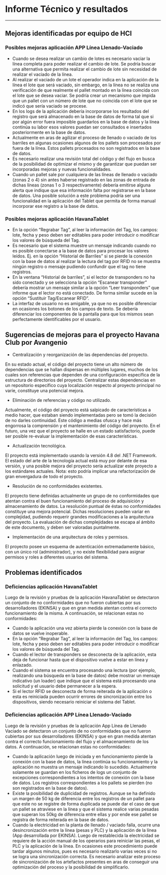 # Informe Técnico y resultados
---

## Mejoras identificadas por equipo de HCI

### Posibles mejoras aplicación APP Línea Llenado-Vaciado

- Cuando se desea realizar un cambio de lotes es necesario vaciar la línea completa para
poder realizar el cambio de lote. Se podría buscar una alternativa que permita realizar
el cambio de lote sin necesidad de realizar el vaciado de la línea.
- Al realizar el vaciado de un lote el operador indica en la aplicación de la línea el lote que
será vaciado, sin embargo, en la línea no se realiza una verificación de que realmente el
pallet montado en la línea coincida con el lote que se desea vaciar. Se podría crear un
mecanismo que impida que un pallet con un número de lote que no coincida con el lote
que se indicó que sería vaciado se procese.
- En los logs de la aplicación debería incorporarse los resultados del registro que será
almacenado en la base de datos de forma tal que si por algún error fuera imposible
guardarlos en la base de datos y la línea continúa su labor esos valores puedan ser
consultados e insertados posteriormente en la base de datos.
- Actualmente en aras de agilizar el proceso de llenado o vaciado de los barriles en algunas
ocasiones algunos de los pallets son procesados por fuera de la línea. Estos pallets
procesados no son registrados en la base de datos.
- Es necesario realizar una revisión total del código y del flujo en busca de la posibilidad
de optimizar el mismo y de garantizar que puedan ser incorporadas mejoras y nuevas
funcionalidades.
- Cuando un pallet sale por cualquiera de las líneas de llenado o vaciado (zonas 2 o 4) sin
antes haberse registrado en las zonas de entrada de dichas líneas (zonas 1 o 3
respectivamente) debería emitirse alguna alerta que indique que esa información falta
por registrarse en la base de datos. Una posible solución a este problema podría ser una
funcionalidad en la aplicación del Tablet que permita de forma manual incorporar ese
registro a la base de datos.


### Posibles mejoras aplicación HavanaTablet

- En la opción “Regrabar Tag”, al leer la información del Tag, los campos: lote, fecha y
peso deben ser editables para poder introducir o modificar los valores de búsqueda del
Tag.
- Es necesario que el sistema muestre un mensaje indicando cuando no es posible
conectarse a la base de datos para procesar los valores leídos. Ej. en la opción “Historial
de Barriles” si se pierde la conexión con la base de datos al realizar la lectura del tag por
RFID no se muestra ningún registro o mensaje pudiendo confundir que el tag no tiene
registros.
- En la ventana “Historial de barriles”, si el lector de transponders no ha sido conectado y
se selecciona la opción “Escanear transponder” debería mostrar un mensaje similar a la
opción “Leer transponders” que informe que el lector no está conectado. De forma
similar sucede en la opción “Sustituir Tag/Escanear RFID”.
- La interfaz de usuario no es amigable, ya que no es posible diferenciar en ocasiones los
botones de los campos de texto. Se debería diferenciar los componentes de la pantalla
para que los mismos sean perfectamente identificables por el usuario.

## Sugerencias de mejoras para el proyecto Havana Club por Avangenio

- Centralización y reorganización de las dependencias del proyecto.

En su estado actual, el código del proyecto tiene un alto número de dependencias que se hallan dispersas en múltiples lugares, muchos de los cuales son referencias que dependen de una configuración específica de la estructura de directorios del proyecto. Centralizar estas dependencias en un repositorio específico cuya localización respecto al proyecto principal no varíe, constituye una potencial mejora.

- Eliminación de referencias y código no utilizado.

Actualmente, el código del proyecto está salpicado de características a medio hacer, que estaban siendo implementadas pero se tomó la decisión de no darles continuidad. Este código a medias ofusca y hace más engorrosa la comprensión y el mantenimiento del código del proyecto. En el futuro, una vez que el proyecto se halle en un estado satisfactorio, puede ser posible re-evaluar la implementación de esas características.

- Actualización tecnológica.

El proyecto está implementado usando la versión 4.8 del .NET Framework. El estado del arte de la tecnología actual está muy por delante de esa versión, y una posible mejora del proyecto sería actualizar este proyecto a los estándares actuales. Nota: esto podría implicar una refactorización de gran envergadura de todo el proyecto.

- Resolución de no conformidades existentes.

El proyecto tiene definidas actualmente un grupo de no conformidades que atentan contra el buen funcionamiento del proceso de adquisición y almacenamiento de datos. La resolución puntual de éstas no conformidades constituye una mejora potencial. Dichas resoluciones pueden variar en complejidad, pudiendo requerir grandes modificaciones a la arquitectura del proyecto. La evaluación de dichas complejidades se escapa al ámbito de este documento, y deben ser valoradas puntalmente.

- Implementación de una arquitectura de roles y permisos.

El proyecto posee un esquema de autenticación extremadamente básico, con un único rol (administrador), y no existe flexibilidad para asignar permisos y roles a diferentes usuarios del sistema.

## Problemas identificados

### Deficiencias aplicación HavanaTablet

Luego de la revisión y pruebas de la aplicación HavanaTablet se detectaron un conjunto de no conformidades que no fueron cubiertas por sus desarrolladores (EKINSA) y que en gran medida atentan contra el correcto funcionamiento de la misma. A continuación, se relacionan estas no conformidades:

- Cuando la aplicación una vez abierta pierde la conexión con la base de datos se vuelve inoperable.
- En la opción “Regrabar Tag”, al leer la información del Tag, los campos: lote, fecha y peso deben ser editables para poder introducir o modificar los valores de búsqueda del Tag.
- Cuando el lector de transponders se desconecta de la aplicación, esta deja de funcionar hasta que el dispositivo vuelve a estar en línea y enlazado.
- Cuando el sistema se encuentra procesando una lectura (por ejemplo, realizando una búsqueda en la base de datos) debe mostrar un mensaje indicativo (un loader) que indique que el sistema está procesando una solicitud y el usuario debe permanecer a la espera.
- Si el lector RFID se desconecta de forma reiterada de la aplicación o esta es reiniciada pueden ocurrir errores de sincronización entre los dispositivos, siendo necesario reiniciar el sistema del Tablet.

### Deficiencias aplicación APP Línea Llenado-Vaciado

Luego de la revisión y pruebas de la aplicación App Línea de Llenado Vaciado se detectaron un conjunto de no conformidades que no fueron cubiertas por sus desarrolladores (EKINSA) y que en gran medida atentan contra el correcto funcionamiento del flujo y el almacenamiento de los datos. A continuación, se relacionan estas no conformidades:

- Cuando la aplicación luego de iniciada y en funcionamiento pierde la conexión con la base de datos, la línea continúa su funcionamiento y la aplicación no muestra un mensaje indicando lo sucedido. Actualmente solamente se guardan en los ficheros de logs un conjunto de excepciones correspondientes a los intentos de conexión con la base de datos. Los registros correspondientes a los pallets se pierden (no son registrados en la base de datos).
- Existe la posibilidad de duplicidad de registros. Aunque se ha definido un margen de 50 kg de diferencia entre los registros de un pallet para que este no se registre de forma duplicada se puede dar el caso de que un pallet se atraviese en la línea y que el sistema realice varias pesadas que superan los 50kg de diferencia entre ellas y por ende ese pallet se registra de forma reiterada en la base de datos.
- Cuando la electricidad en la planta de llenado / vaciado falla, ocurre una desincronización entre la línea (pesas y PLC) y la aplicación de la línea (App desarrollada por EKINSA). Luego de restablecida la electricidad se requiere de la acción manual de los operarios para reiniciar las pesas, el PLC y la aplicación de la línea. En ocasiones este procedimiento puede tardar algunos minutos, pues es necesario realizarlo varias veces si no se logra una sincronización correcta. Es necesario analizar este proceso de sincronización de los artefactos presentes en aras de conseguir una optimización del proceso y la posibilidad de simplificarlo.
